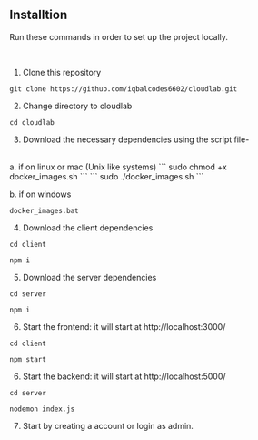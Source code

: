 ## Installtion

Run these commands in order to set up the project locally.

<br />

1. Clone this repository
```
git clone https://github.com/iqbalcodes6602/cloudlab.git
```

2. Change directory to cloudlab
```
cd cloudlab
```

3. Download the necessary dependencies using the script file-
<br />
a. if on linux or mac (Unix like systems)
```
sudo chmod +x docker_images.sh
```
```
sudo ./docker_images.sh
```

b. if on windows

```
docker_images.bat
```

4. Download the client dependencies
```
cd client
```
```
npm i
```

5. Download the server dependencies
```
cd server
```
```
npm i
```

6. Start the frontend: it will start at http://localhost:3000/
```
cd client
```
```
npm start
```

6. Start the backend: it will start at http://localhost:5000/
```
cd server
```
```
nodemon index.js
```

7. Start by creating a account or login as admin.